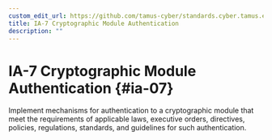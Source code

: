 ```yaml
---
custom_edit_url: https://github.com/tamus-cyber/standards.cyber.tamus.edu/tree/main/content/tamus.edu/TAMUS_profile.xml
title: IA-7 Cryptographic Module Authentication
description: ""
---
```


# IA-7 Cryptographic Module Authentication {#ia-07}

Implement mechanisms for authentication to a cryptographic module that meet the requirements of applicable laws, executive orders, directives, policies, regulations, standards, and guidelines for such authentication.


